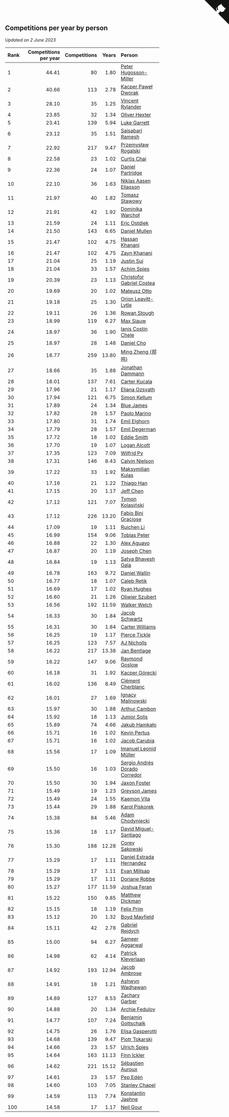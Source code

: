 ## Competitions per year by person

*Updated on  2 June 2023*

| Rank | Competitions per year | Competitions | Years | Person |
| :--- | ---: | ---: | ---: | :--- |
| 1 | 44.41 | 80 | 1.80 | [Peter Hugosson-Miller](https://www.worldcubeassociation.org/persons/2021HUGO01) |
| 2 | 40.66 | 113 | 2.78 | [Kacper Paweł Dworak](https://www.worldcubeassociation.org/persons/2020DWOR01) |
| 3 | 28.10 | 35 | 1.25 | [Vincent Rylander](https://www.worldcubeassociation.org/persons/2022RYLA01) |
| 4 | 23.85 | 32 | 1.34 | [Oliver Hexter](https://www.worldcubeassociation.org/persons/2022HEXT01) |
| 5 | 23.41 | 139 | 5.94 | [Luke Garrett](https://www.worldcubeassociation.org/persons/2017GARR05) |
| 6 | 23.12 | 35 | 1.51 | [Saisabari Ramesh](https://www.worldcubeassociation.org/persons/2021RAME01) |
| 7 | 22.92 | 217 | 9.47 | [Przemysław Rogalski](https://www.worldcubeassociation.org/persons/2013ROGA02) |
| 8 | 22.58 | 23 | 1.02 | [Curtis Chai](https://www.worldcubeassociation.org/persons/2022CHAI02) |
| 9 | 22.36 | 24 | 1.07 | [Daniel Partridge](https://www.worldcubeassociation.org/persons/2022PART02) |
| 10 | 22.10 | 36 | 1.63 | [Niklas Aasen Eliasson](https://www.worldcubeassociation.org/persons/2021ELIA01) |
| 11 | 21.97 | 40 | 1.82 | [Tomasz Stawowy](https://www.worldcubeassociation.org/persons/2021STAW01) |
| 12 | 21.91 | 42 | 1.92 | [Dominika Warchoł](https://www.worldcubeassociation.org/persons/2021WARC01) |
| 13 | 21.59 | 24 | 1.11 | [Eric Ostdiek](https://www.worldcubeassociation.org/persons/2022OSTD01) |
| 14 | 21.50 | 143 | 6.65 | [Daniel Mullen](https://www.worldcubeassociation.org/persons/2016MULL04) |
| 15 | 21.47 | 102 | 4.75 | [Hassan Khanani](https://www.worldcubeassociation.org/persons/2018KHAN26) |
| 16 | 21.47 | 102 | 4.75 | [Zayn Khanani](https://www.worldcubeassociation.org/persons/2018KHAN28) |
| 17 | 21.04 | 25 | 1.19 | [Justin Sui](https://www.worldcubeassociation.org/persons/2022SUIJ01) |
| 18 | 21.04 | 33 | 1.57 | [Achim Spies](https://www.worldcubeassociation.org/persons/2021SPIE01) |
| 19 | 20.39 | 23 | 1.13 | [Christofor Gabriel Costea](https://www.worldcubeassociation.org/persons/2022COST03) |
| 20 | 19.69 | 20 | 1.02 | [Mateusz Otto](https://www.worldcubeassociation.org/persons/2022OTTO01) |
| 21 | 19.18 | 25 | 1.30 | [Orion Leavitt-Lytle](https://www.worldcubeassociation.org/persons/2022LEAV01) |
| 22 | 19.11 | 26 | 1.36 | [Rowan Stough](https://www.worldcubeassociation.org/persons/2022STOU01) |
| 23 | 18.99 | 119 | 6.27 | [Max Siauw](https://www.worldcubeassociation.org/persons/2017SIAU02) |
| 24 | 18.97 | 36 | 1.90 | [Ianis Costin Chele](https://www.worldcubeassociation.org/persons/2021CHEL01) |
| 25 | 18.97 | 28 | 1.48 | [Daniel Cho](https://www.worldcubeassociation.org/persons/2021CHOD01) |
| 26 | 18.77 | 259 | 13.80 | [Ming Zheng (郑鸣)](https://www.worldcubeassociation.org/persons/2009ZHEN11) |
| 27 | 18.66 | 35 | 1.88 | [Jonathan Dammann](https://www.worldcubeassociation.org/persons/2021DAMM01) |
| 28 | 18.01 | 137 | 7.61 | [Carter Kucala](https://www.worldcubeassociation.org/persons/2015KUCA01) |
| 29 | 17.96 | 21 | 1.17 | [Eliana Ozsvath](https://www.worldcubeassociation.org/persons/2022OZSV01) |
| 30 | 17.94 | 121 | 6.75 | [Simon Kellum](https://www.worldcubeassociation.org/persons/2016KELL12) |
| 31 | 17.89 | 24 | 1.34 | [Blue James](https://www.worldcubeassociation.org/persons/2022JAME01) |
| 32 | 17.82 | 28 | 1.57 | [Paolo Marino](https://www.worldcubeassociation.org/persons/2021MARI04) |
| 33 | 17.80 | 31 | 1.74 | [Emil Elghorn](https://www.worldcubeassociation.org/persons/2021ELGH01) |
| 34 | 17.79 | 28 | 1.57 | [Emil Degerman](https://www.worldcubeassociation.org/persons/2021DEGE01) |
| 35 | 17.72 | 18 | 1.02 | [Eddie Smith](https://www.worldcubeassociation.org/persons/2022SMIT20) |
| 36 | 17.70 | 19 | 1.07 | [Logan Alcott](https://www.worldcubeassociation.org/persons/2022ALCO02) |
| 37 | 17.35 | 123 | 7.09 | [Wilfrid Py](https://www.worldcubeassociation.org/persons/2016PYWI01) |
| 38 | 17.31 | 146 | 8.43 | [Calvin Nielson](https://www.worldcubeassociation.org/persons/2014NIEL03) |
| 39 | 17.22 | 33 | 1.92 | [Maksymilian Kulas](https://www.worldcubeassociation.org/persons/2021KULA02) |
| 40 | 17.16 | 21 | 1.22 | [Thiago Han](https://www.worldcubeassociation.org/persons/2022HANT01) |
| 41 | 17.15 | 20 | 1.17 | [Jeff Chen](https://www.worldcubeassociation.org/persons/2022CHEN19) |
| 42 | 17.12 | 121 | 7.07 | [Tymon Kolasiński](https://www.worldcubeassociation.org/persons/2016KOLA02) |
| 43 | 17.12 | 226 | 13.20 | [Fabio Bini Graciose](https://www.worldcubeassociation.org/persons/2010GRAC02) |
| 44 | 17.09 | 19 | 1.11 | [Ruichen Li](https://www.worldcubeassociation.org/persons/2022LIRU02) |
| 45 | 16.99 | 154 | 9.06 | [Tobias Peter](https://www.worldcubeassociation.org/persons/2014PETE03) |
| 46 | 16.88 | 22 | 1.30 | [Alex Aguayo](https://www.worldcubeassociation.org/persons/2022AGUA01) |
| 47 | 16.87 | 20 | 1.19 | [Joseph Chen](https://www.worldcubeassociation.org/persons/2022CHEN16) |
| 48 | 16.84 | 19 | 1.13 | [Satya Bhavesh Gala](https://www.worldcubeassociation.org/persons/2022GALA03) |
| 49 | 16.78 | 163 | 9.72 | [Daniel Wallin](https://www.worldcubeassociation.org/persons/2013WALL03) |
| 50 | 16.77 | 18 | 1.07 | [Caleb Retik](https://www.worldcubeassociation.org/persons/2022RETI01) |
| 51 | 16.69 | 17 | 1.02 | [Ryan Hughes](https://www.worldcubeassociation.org/persons/2022HUGH04) |
| 52 | 16.60 | 21 | 1.26 | [Oliwier Szubert](https://www.worldcubeassociation.org/persons/2022SZUB01) |
| 53 | 16.56 | 192 | 11.59 | [Walker Welch](https://www.worldcubeassociation.org/persons/2011WELC01) |
| 54 | 16.33 | 30 | 1.84 | [Jacob Schwartz](https://www.worldcubeassociation.org/persons/2021SCHW01) |
| 55 | 16.31 | 30 | 1.84 | [Carter Williams](https://www.worldcubeassociation.org/persons/2021WILL06) |
| 56 | 16.25 | 19 | 1.17 | [Pierce Tickle](https://www.worldcubeassociation.org/persons/2022TICK01) |
| 57 | 16.25 | 123 | 7.57 | [AJ Nicholls](https://www.worldcubeassociation.org/persons/2015NICH04) |
| 58 | 16.22 | 217 | 13.38 | [Jan Bentlage](https://www.worldcubeassociation.org/persons/2010BENT01) |
| 59 | 16.22 | 147 | 9.06 | [Raymond Goslow](https://www.worldcubeassociation.org/persons/2014GOSL01) |
| 60 | 16.18 | 31 | 1.92 | [Kacper Górecki](https://www.worldcubeassociation.org/persons/2021GORE01) |
| 61 | 16.02 | 136 | 8.49 | [Clément Cherblanc](https://www.worldcubeassociation.org/persons/2014CHER05) |
| 62 | 16.01 | 27 | 1.69 | [Ignacy Malinowski](https://www.worldcubeassociation.org/persons/2021MALI02) |
| 63 | 15.97 | 30 | 1.88 | [Arthur Cambon](https://www.worldcubeassociation.org/persons/2021CAMB01) |
| 64 | 15.92 | 18 | 1.13 | [Junior Solis](https://www.worldcubeassociation.org/persons/2022SOLI03) |
| 65 | 15.89 | 74 | 4.66 | [Jakub Hamkało](https://www.worldcubeassociation.org/persons/2018HAMK01) |
| 66 | 15.71 | 16 | 1.02 | [Kevin Pertus](https://www.worldcubeassociation.org/persons/2022PERT01) |
| 67 | 15.71 | 16 | 1.02 | [Jacob Carubia](https://www.worldcubeassociation.org/persons/2022CARU02) |
| 68 | 15.56 | 17 | 1.09 | [Imanuel Leonid Müller](https://www.worldcubeassociation.org/persons/2022MULL02) |
| 69 | 15.50 | 16 | 1.03 | [Sergio Andrés Dorado Corredor](https://www.worldcubeassociation.org/persons/2022CORR05) |
| 70 | 15.50 | 30 | 1.94 | [Jaxon Foster](https://www.worldcubeassociation.org/persons/2021FOST01) |
| 71 | 15.49 | 19 | 1.23 | [Greyson James](https://www.worldcubeassociation.org/persons/2022JAME02) |
| 72 | 15.49 | 24 | 1.55 | [Kaemon Vita](https://www.worldcubeassociation.org/persons/2021VITA01) |
| 73 | 15.44 | 29 | 1.88 | [Karol Piskorek](https://www.worldcubeassociation.org/persons/2021PISK01) |
| 74 | 15.38 | 84 | 5.46 | [Adam Chodyniecki](https://www.worldcubeassociation.org/persons/2017CHOD02) |
| 75 | 15.36 | 18 | 1.17 | [David Miguel-Santiago](https://www.worldcubeassociation.org/persons/2022MIGU02) |
| 76 | 15.30 | 188 | 12.28 | [Corey Sakowski](https://www.worldcubeassociation.org/persons/2011SAKO01) |
| 77 | 15.29 | 17 | 1.11 | [Daniel Estrada Hernandez](https://www.worldcubeassociation.org/persons/2022HERN07) |
| 78 | 15.29 | 17 | 1.11 | [Evan Millsap](https://www.worldcubeassociation.org/persons/2022MILL05) |
| 79 | 15.29 | 17 | 1.11 | [Doriane Robbe](https://www.worldcubeassociation.org/persons/2022ROBB03) |
| 80 | 15.27 | 177 | 11.59 | [Joshua Feran](https://www.worldcubeassociation.org/persons/2011FERA01) |
| 81 | 15.22 | 150 | 9.85 | [Matthew Dickman](https://www.worldcubeassociation.org/persons/2013DICK01) |
| 82 | 15.15 | 18 | 1.19 | [Felix Prim](https://www.worldcubeassociation.org/persons/2022PRIM01) |
| 83 | 15.12 | 20 | 1.32 | [Boyd Mayfield](https://www.worldcubeassociation.org/persons/2022MAYF01) |
| 84 | 15.11 | 42 | 2.78 | [Gabriel Rejdych](https://www.worldcubeassociation.org/persons/2020REJD01) |
| 85 | 15.00 | 94 | 6.27 | [Sameer Aggarwal](https://www.worldcubeassociation.org/persons/2017AGGA01) |
| 86 | 14.98 | 62 | 4.14 | [Patrick Kleverlaan](https://www.worldcubeassociation.org/persons/2019KLEV01) |
| 87 | 14.92 | 193 | 12.94 | [Jacob Ambrose](https://www.worldcubeassociation.org/persons/2010AMBR01) |
| 88 | 14.91 | 18 | 1.21 | [Ashwyn Wadhawan](https://www.worldcubeassociation.org/persons/2022WADH02) |
| 89 | 14.89 | 127 | 8.53 | [Zachary Garber](https://www.worldcubeassociation.org/persons/2014GARB01) |
| 90 | 14.88 | 20 | 1.34 | [Archie Fedulov](https://www.worldcubeassociation.org/persons/2022FEDU01) |
| 91 | 14.77 | 107 | 7.24 | [Benjamin Gottschalk](https://www.worldcubeassociation.org/persons/2016GOTT01) |
| 92 | 14.75 | 26 | 1.76 | [Elisa Gasperotti](https://www.worldcubeassociation.org/persons/2021GASP01) |
| 93 | 14.68 | 139 | 9.47 | [Piotr Tokarski](https://www.worldcubeassociation.org/persons/2013TOKA01) |
| 94 | 14.66 | 23 | 1.57 | [Ulrich Spies](https://www.worldcubeassociation.org/persons/2021SPIE02) |
| 95 | 14.64 | 163 | 11.13 | [Finn Ickler](https://www.worldcubeassociation.org/persons/2012ICKL01) |
| 96 | 14.62 | 221 | 15.12 | [Sébastien Auroux](https://www.worldcubeassociation.org/persons/2008AURO01) |
| 97 | 14.61 | 23 | 1.57 | [Pep Edén](https://www.worldcubeassociation.org/persons/2021EDEN01) |
| 98 | 14.60 | 103 | 7.05 | [Stanley Chapel](https://www.worldcubeassociation.org/persons/2016CHAP04) |
| 99 | 14.59 | 113 | 7.74 | [Konstantin Jaehne](https://www.worldcubeassociation.org/persons/2015JAEH01) |
| 100 | 14.58 | 17 | 1.17 | [Neil Gour](https://www.worldcubeassociation.org/persons/2022GOUR01) |


<a href="https://github.com/JustinTimeCuber/wca_statistics" class="github-corner" aria-label="View source on Github"><svg width="80" height="80" viewBox="0 0 250 250" style="fill:#151513; color:#fff; position: absolute; top: 0; border: 0; right: 0;" aria-hidden="true"><path d="M0,0 L115,115 L130,115 L142,142 L250,250 L250,0 Z"></path><path d="M128.3,109.0 C113.8,99.7 119.0,89.6 119.0,89.6 C122.0,82.7 120.5,78.6 120.5,78.6 C119.2,72.0 123.4,76.3 123.4,76.3 C127.3,80.9 125.5,87.3 125.5,87.3 C122.9,97.6 130.6,101.9 134.4,103.2" fill="currentColor" style="transform-origin: 130px 106px;" class="octo-arm"></path><path d="M115.0,115.0 C114.9,115.1 118.7,116.5 119.8,115.4 L133.7,101.6 C136.9,99.2 139.9,98.4 142.2,98.6 C133.8,88.0 127.5,74.4 143.8,58.0 C148.5,53.4 154.0,51.2 159.7,51.0 C160.3,49.4 163.2,43.6 171.4,40.1 C171.4,40.1 176.1,42.5 178.8,56.2 C183.1,58.6 187.2,61.8 190.9,65.4 C194.5,69.0 197.7,73.2 200.1,77.6 C213.8,80.2 216.3,84.9 216.3,84.9 C212.7,93.1 206.9,96.0 205.4,96.6 C205.1,102.4 203.0,107.8 198.3,112.5 C181.9,128.9 168.3,122.5 157.7,114.1 C157.9,116.9 156.7,120.9 152.7,124.9 L141.0,136.5 C139.8,137.7 141.6,141.9 141.8,141.8 Z" fill="currentColor" class="octo-body"></path></svg></a><style>.github-corner:hover .octo-arm{animation:octocat-wave 560ms ease-in-out}@keyframes octocat-wave{0%,100%{transform:rotate(0)}20%,60%{transform:rotate(-25deg)}40%,80%{transform:rotate(10deg)}}@media (max-width:500px){.github-corner:hover .octo-arm{animation:none}.github-corner .octo-arm{animation:octocat-wave 560ms ease-in-out}}</style>
